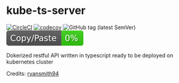 # kube-ts-server

[![CircleCI](https://circleci.com/gh/kube-js/kube-ts-server.svg?style=svg)](https://circleci.com/gh/kube-js/kube-ts-server)
[![codecov](https://codecov.io/gh/kube-js/kube-ts-server/branch/master/graph/badge.svg)](https://codecov.io/gh/kube-js/kube-ts-server)
![GitHub tag (latest SemVer)](https://img.shields.io/github/tag/kube-js/kube-ts-server.svg)
![jscpd](report/jscpd-badge.svg)

Dokerized restful API written in typescript ready to be deployed on kubernetes cluster

Credits:
[ryansmith94](https://github.com/ryansmith94)
